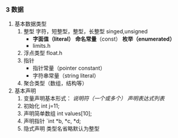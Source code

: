 ### 3 数据
1. 基本数据类型
   1. 整型 字符，短整型，整型，长整型	singed,unsigned  
      - **字面值（literal）** **命名常量**（const） **枚举（enumerated）**
      - limits.h 
   2. 浮点类型  float.h
   3. 指针 
      - 指针常量（pointer constant） 
      - 字符串常量（string literal）
   4. 聚合类型（数组，结构等）
2. 基本声明
   1. 变量声明基本形式： *说明符（一个或多个）  声明表达式列表*
   2. 初始化		int j=11;
   3. 声明简单数组	int values[10];
   4. 声明指针	`int *b, *c, *d;
   5. 隐式声明	类型名省略默认为整型
   